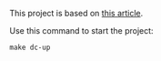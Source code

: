 This project is based on [this article](https://itnext.io/redis-as-a-pub-sub-engine-in-go-10eb5e6699cc).

Use this command to start the project:

```
make dc-up
```
